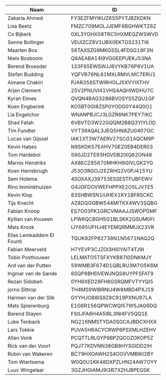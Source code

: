 | Naam                      | ID                        |
| ------------------------- | ------------------------- |
| Zakaria Ahmed             | FY3EZFMYIKUZ6S5PYTJBZKDKN |
| Lisa Beetz                | FMZC709MOLJJEMF6BGHWKTZ8Z |
| Co Bijkerk                | 0XL3YOHX08TRC5HXMEQZWSWVD |
| Senne Bollinger           | VEUIZCZ8V1UBX0EKTGS231TI6 |
| Maarten Bos               | 56TAXSZG9MKGSSL4FDSG18F3N |
| Niels Bosboom             | Q6AEABA14I9VGGEEPUEKJ53NA |
| Berend Broesder           | 1S3F65EWSWJJ8VYKB76P8V1UA |
| Stefan Budding            | YQFVB76NL61MXLRMVLMC7ERU1 |
| Aimane Chakiri            | PJAR358STWIRHOLJ5XVYIXTHV |
| Arjen Clement             | 25V2PNUVI41VHS4AQHIWDHU7C |
| Kyran Elmes               | QVQN4BAG3286BVOSYS5ZQU1GF |
| Koen Engberink            | KO5BT0GI8ZSP0YODG0Y44Q0O1 |
| Lia Engelchor             | WNANPBJCJ3LGZR6NK7PEY7IKC |
| Shad Fatah                | 6VBVTD3W22GQQM2B8Q3YIYLOD |
| Tim Fundter               | VYT39AQAL3JEQ5HN8ZU0407OC |
| Lucas van Gijssel         | IAK1XT3W7AERV27SCG1AQCM9P |
| Kevin Habes               | N9SKDK57EAHV7GEZ0EB4DER03 |
| Tom Hardebol              | 590JD2TE93HGVDB2IXQ62ON48 |
| Marnix Hendriks           | AX8ECZ85670MHKH9GIVLGK2YG |
| Koen Herrebrugh           | J53O3RGOJ2EZRHG2V0PJ415YU |
| Sem Holema                | 4SOXAXJ39753ESSESTFUBFEWV |
| Rino Imminkhuizen         | G4JGFDOVWEFHPPXE2O5LJVTE5 |
| Kevin Klop                | 83SHBWSN1IUHEX1KY1BFRSCKC |
| Tijs Knecht               | AZ8DQGGBW544MITKX4WV3SQBG |
| Fabian Knoop              | ES7O03PK1GRCVMAAJJSWOPGMF |
| Kyllian van Kouwen        | LPW6QCBGH5G1BLSKK2GSUM0FI |
| Mats Krook                | IJY695UFHJ4EYEMQRMMUX23VR |
| Elias Lemkaddem El Founti | TQUK82FP82738N1N5671NAQ2Q |
| Fabian Meerveld           | H7YEVP3CJZOI3HI0YAIT4TJ9I |
| Tobin Posthouwer          | LELMATO5TSFXYKB87I0DNKMJY |
| Ard van der Putten        | 59WMB3F674D1QBLRU3M7G5K6M |
| Ingmar van de Sande       | 6SQP8BHDVEWJNQS8UYPFSFAT9 |
| Rezan Sidobeh             | 0YH9XED28FH8GSRQMFVTYYQI5 |
| jorno Sittrop             | TH4MS9WIBRNIJ4W8MBD4PXJ19 |
| Harmen van der Slik       | GYYHJOB8IS9Z8C919PXNU97LA |
| Mats Spierenburg          | E1G6R156QPWCWQI57W5JAG6DQ |
| Barend Stayen             | FS0JFA6H4A5IRL3NI4FV5QQ1E |
| Luke Tenback              | NG216NMSTYDA0SGCAJBDCXHXX |
| Lars Tokkie               | PUVA5H6ACYCRWP6PSXMLHZEHV |
| Allan Vonk                | PCQTTLRLGYP9BPZQCOZOKOP5Z |
| Rick van der Voort        | PQJ77KDVNN38GB8HYSGIDD2IH |
| Robin van Wakeren         | BC79HXOAWH2S4OGVVMBIKI2BY |
| Tom Wiertsema             | W0Q0U1KK48DXPZLHN24AW7OYY |
| Luuc Wingelaar            | 3GZJHGIAMJ9I3R7XZHJBPEGSK |
